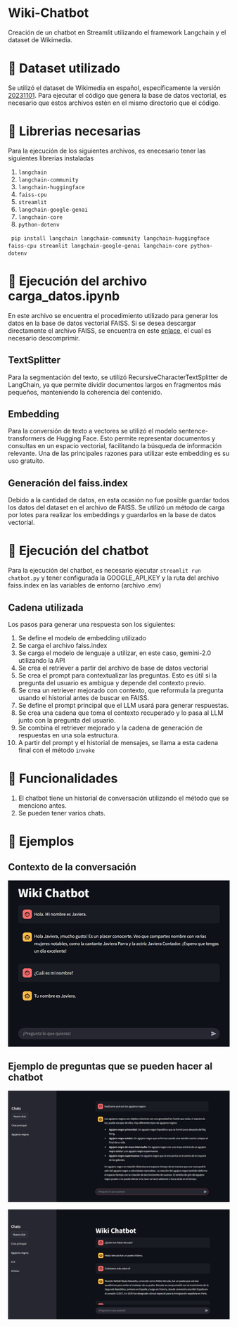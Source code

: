 # Wiki-Chatbot
Creación de un chatbot en Streamlit utilizando el framework Langchain y el dataset de Wikimedia.

# 📌 Dataset utilizado
Se utilizó el dataset de Wikimedia en español, específicamente la versión [20231101](https://huggingface.co/datasets/wikimedia/wikipedia/viewer/20231101.es). Para ejecutar el código que genera la base de datos vectorial, es necesario que estos archivos estén en el mismo directorio que el código.

# 📌 Librerias necesarias
Para la ejecución de los siguientes archivos, es enecesario tener las siguientes librerias instaladas

1. `` langchain ``
2. `` langchain-community ``
3. `` langchain-huggingface ``
4. `` faiss-cpu ``
5. `` streamlit ``
6. `` langchain-google-genai ``
7. `` langchain-core ``
8. `` python-dotenv ``
   
``  pip install langchain langchain-community langchain-huggingface faiss-cpu streamlit langchain-google-genai langchain-core python-dotenv
``

# 📌 Ejecución del archivo carga_datos.ipynb
En este archivo se encuentra el procedimiento utilizado para generar los datos en la base de datos vectorial FAISS. Si se desea descargar directamente el archivo FAISS, se encuentra en este [enlace](https://drive.google.com/file/d/1DEGFLW81RfkzR_Uiizu5hxaSj0CCDpKD/view?usp=sharing), el cual es necesario descomprimir.

## TextSplitter
Para la segmentación del texto, se utilizó RecursiveCharacterTextSplitter de LangChain, ya que permite dividir documentos largos en fragmentos más pequeños, manteniendo la coherencia del contenido.

## Embedding
Para la conversión de texto a vectores se utilizó el modelo sentence-transformers de Hugging Face. Esto permite representar documentos y consultas en un espacio vectorial, facilitando la búsqueda de información relevante. Una de las principales razones para utilizar este embedding es su uso gratuito.

## Generación del faiss.index
Debido a la cantidad de datos, en esta ocasión no fue posible guardar todos los datos del dataset en el archivo de FAISS. Se utilizó un método de carga por lotes para realizar los embeddings y guardarlos en la base de datos vectorial.

# 📌 Ejecución del chatbot
Para la ejecución del chatbot, es necesario ejecutar ` streamlit run chatbot.py ` y tener configurada la GOOGLE_API_KEY y la ruta del archivo faiss.index en las variables de entorno (archivo .env)

## Cadena utilizada
Los pasos para generar una respuesta son los siguientes:

1. Se define el modelo de embedding utilizado
2. Se carga el archivo faiss.index
3. Se carga el modelo de lenguaje a utilizar, en este caso, gemini-2.0 utilizando la API
4. Se crea el retriever a partir del archivo de base de datos vectorial
5. Se crea el prompt para contextualizar las preguntas. Esto es útil si la pregunta del usuario es ambigua y depende del contexto previo.
6. Se crea un retriever mejorado con contexto, que reformula la pregunta usando el historial antes de buscar en FAISS.
7. Se define el prompt principal que el LLM usará para generar respuestas.
8. Se crea una cadena que toma el contexto recuperado y lo pasa al LLM junto con la pregunta del usuario.
9. Se combina el retriever mejorado y la cadena de generación de respuestas en una sola estructura.
10. A partir del prompt y el historial de mensajes, se llama a esta cadena final con el método ` invoke `

# 📌 Funcionalidades
1. El chatbot tiene un historial de conversación utilizando el método que se menciono antes.
2. Se pueden tener varios chats.

# 📌 Ejemplos

## Contexto de la conversación

![Wiki Chatbot recuerda el nombre](/memoria_chatbot.jpeg)

## Ejemplo de preguntas que se pueden hacer al chatbot
![Pregunta sobre agujeros negros](/pregunta1.jpeg)

![Pregunta sobre Pablo Neruda](/pregunta2.jpeg)
   


